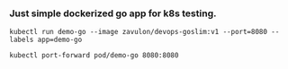 ### Just simple dockerized go app for k8s testing.

```
kubectl run demo-go --image zavulon/devops-goslim:v1 --port=8080 --labels app=demo-go
```

```
kubectl port-forward pod/demo-go 8080:8080

```
